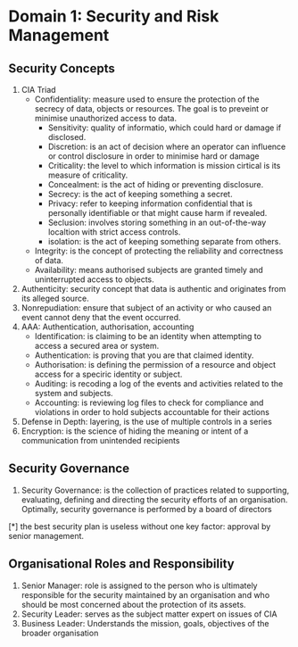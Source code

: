 # Domain 1: Security and Risk Management

## Security Concepts

1. CIA Triad
    - Confidentiality: measure used to ensure the protection of the secrecy of data, objects or resources. The goal is to preveint or minimise unauthorized access to data.
      - Sensitivity: quality of informatio, which could hard or damage if disclosed.
      - Discretion: is an act of decision where an operator can influence or control disclosure in order to minimise hard or damage
      - Criticality: the level to which information is mission cirtical is its measure of criticality.
      - Concealment: is the act of hiding or preventing disclosure.
      - Secrecy: is the act of keeping something a secret.
      - Privacy: refer to keeping information confidential that is personally identifiable or that might cause harm if revealed.
      - Seclusion: involves storing something in an out-of-the-way localtion with strict access controls.
      - isolation: is the act of keeping something separate from others.
    - Integrity: is the concept of protecting the reliability and correctness of data.
    - Availability: means authorised subjects are granted timely and uninterrupted access to objects.
2. Authenticity: security concept that data is authentic and originates from its alleged source.
3. Nonrepudiation: ensure that subject of an activity or who caused an event cannot deny that the event occurred.
4. AAA: Authentication, authorisation, accounting
    - Identification: is claiming to be an identity when attempting to access a secured area or system.
    - Authentication: is proving that you are that claimed identity.
    - Authorisation: is defining the permission of a resource and object access for a speciric identity or subject.
    - Auditing: is recoding a log of the events and activities related to the system and subjects.
    - Accounting: is reviewing log files to check for compliance and violations in order to hold subjects accountable for their actions
5. Defense in Depth: layering, is the use of multiple controls in a series
6. Encryption: is the science of hiding the meaning or intent of a communication from unintended recipients

## Security Governance

1. Security Governance: is the collection of practices related to supporting, evaluating, defining and directing the security efforts of an organisation. Optimally, security governance is performed by a board of directors

[*] the best security plan is useless without one key factor: approval by senior management.

## Organisational Roles and Responsibility

1. Senior Manager: role is assigned to the person who is ultimately responsible for the security maintained by an organisation and who should be most concerned about the protection of its assets.
2. Security Leader: serves as the subject matter expert on issues of CIA
3. Business Leader: Understands the mission, goals, objectives of the broader organisation